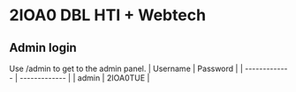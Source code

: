 # 2IOA0 DBL HTI + Webtech #

## Admin login ##
Use /admin to get to the admin panel.
| Username      | Password      |
| ------------- | ------------- |
| admin         | 2IOA0TUE      |
